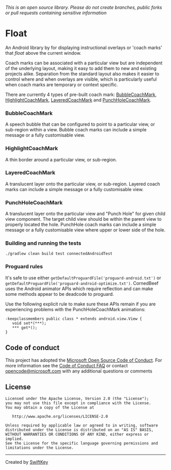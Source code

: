 *This is an open source library. Please do not create branches, public forks or pull requests containing sensitive information*

# Float

An Android library by for displaying instructional overlays or 'coach marks' that _float_ above the current window.

Coach marks can be associated with a particular view but are independent of the underlying layout, making it easy to add them to new and existing projects alike. Separation from the standard layout also makes it easier to control where and when overlays are visible, which is particularly useful when coach marks are temporary or context specific.

There are currently 4 types of pre-built coach mark: [BubbleCoachMark](#bubble), [HighlightCoachMark](#highlight), [LayeredCoachMark](#layered) and [PunchHoleCoachMark](#punchhole).

### <a name="bubble">BubbleCoachMark</a>

A speech bubble that can be configured to point to a particular view, or sub-region within a view. Bubble coach marks can include a simple message or a fully customisable view.

### <a name="highlight">HighlightCoachMark</a>

A thin border around a particular view, or sub-region.

### <a name="layered">LayeredCoachMark</a>

A translucent layer onto the particular view, or sub-region. Layered coach marks can include a simple message or a fully customisable view.

### <a name="punchhole">PunchHoleCoachMark</a>

A translucent layer onto the particular view and "Punch Hole" for given child view component. The target child view should be within the parent view to properly located the hole. PunchHole coach marks can include a simple message or a fully customisable view where upper or lower side of the hole. 

### Building and running the tests

```
./gradlew clean build test connectedAndroidTest
```

### Proguard rules

It's safe to use either `getDefaultProguardFile('proguard-android.txt')` or `getDefaultProguardFile('proguard-android-optimize.txt')`. CornedBeef uses the Android animator APIs which require reflection and can make some methods appear to be deadcode to proguard.

Use the following explicit rule to make sure these APIs remain if you are experiencing problems with the PunchHoleCoachMark animations:

```
-keepclassmembers public class * extends android.view.View {
   void set*(***);
   *** get*();
}
```

## Code of conduct

This project has adopted the [Microsoft Open Source Code of Conduct](https://opensource.microsoft.com/codeofconduct/). For more information see the [Code of Conduct FAQ](https://opensource.microsoft.com/codeofconduct/faq/) or contact [opencode@microsoft.com](mailto:opencode@microsoft.com) with any additional questions or comments

## License

    Licensed under the Apache License, Version 2.0 (the "License");
    you may not use this file except in compliance with the License.
    You may obtain a copy of the License at

       http://www.apache.org/licenses/LICENSE-2.0

    Unless required by applicable law or agreed to in writing, software
    distributed under the License is distributed on an "AS IS" BASIS,
    WITHOUT WARRANTIES OR CONDITIONS OF ANY KIND, either express or implied.
    See the License for the specific language governing permissions and
    limitations under the License.

-------

Created by [SwiftKey](https://www.swiftkey.com/)
